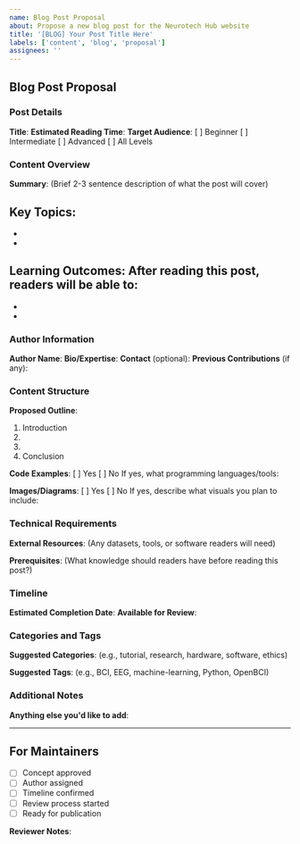 ```yaml
---
name: Blog Post Proposal
about: Propose a new blog post for the Neurotech Hub website
title: '[BLOG] Your Post Title Here'
labels: ['content', 'blog', 'proposal']
assignees: ''
---
```


## Blog Post Proposal

### Post Details
**Title**: 
**Estimated Reading Time**: 
**Target Audience**: [ ] Beginner [ ] Intermediate [ ] Advanced [ ] All Levels

### Content Overview
**Summary**: 
(Brief 2-3 sentence description of what the post will cover)

**Key Topics**:
- 
- 
- 

**Learning Outcomes**:
After reading this post, readers will be able to:
- 
- 
- 

### Author Information
**Author Name**: 
**Bio/Expertise**: 
**Contact** (optional): 
**Previous Contributions** (if any): 

### Content Structure
**Proposed Outline**:
1. Introduction
2. 
3. 
4. Conclusion

**Code Examples**: [ ] Yes [ ] No
If yes, what programming languages/tools: 

**Images/Diagrams**: [ ] Yes [ ] No
If yes, describe what visuals you plan to include: 

### Technical Requirements
**External Resources**: 
(Any datasets, tools, or software readers will need)

**Prerequisites**: 
(What knowledge should readers have before reading this post?)

### Timeline
**Estimated Completion Date**: 
**Available for Review**: 

### Categories and Tags
**Suggested Categories**: 
(e.g., tutorial, research, hardware, software, ethics)

**Suggested Tags**: 
(e.g., BCI, EEG, machine-learning, Python, OpenBCI)

### Additional Notes
**Anything else you'd like to add**:

---

## For Maintainers

- [ ] Concept approved
- [ ] Author assigned
- [ ] Timeline confirmed
- [ ] Review process started
- [ ] Ready for publication

**Reviewer Notes**: